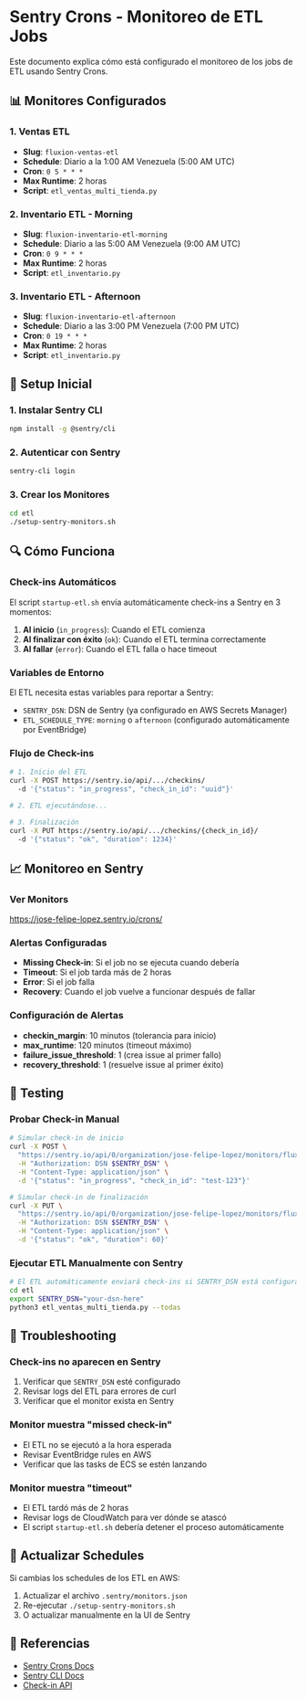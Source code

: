 # Sentry Crons - Monitoreo de ETL Jobs

Este documento explica cómo está configurado el monitoreo de los jobs de ETL usando Sentry Crons.

## 📊 Monitores Configurados

### 1. Ventas ETL
- **Slug**: `fluxion-ventas-etl`
- **Schedule**: Diario a la 1:00 AM Venezuela (5:00 AM UTC)
- **Cron**: `0 5 * * *`
- **Max Runtime**: 2 horas
- **Script**: `etl_ventas_multi_tienda.py`

### 2. Inventario ETL - Morning
- **Slug**: `fluxion-inventario-etl-morning`
- **Schedule**: Diario a las 5:00 AM Venezuela (9:00 AM UTC)
- **Cron**: `0 9 * * *`
- **Max Runtime**: 2 horas
- **Script**: `etl_inventario.py`

### 3. Inventario ETL - Afternoon
- **Slug**: `fluxion-inventario-etl-afternoon`
- **Schedule**: Diario a las 3:00 PM Venezuela (7:00 PM UTC)
- **Cron**: `0 19 * * *`
- **Max Runtime**: 2 horas
- **Script**: `etl_inventario.py`

## 🚀 Setup Inicial

### 1. Instalar Sentry CLI

```bash
npm install -g @sentry/cli
```

### 2. Autenticar con Sentry

```bash
sentry-cli login
```

### 3. Crear los Monitores

```bash
cd etl
./setup-sentry-monitors.sh
```

## 🔍 Cómo Funciona

### Check-ins Automáticos

El script `startup-etl.sh` envía automáticamente check-ins a Sentry en 3 momentos:

1. **Al inicio** (`in_progress`): Cuando el ETL comienza
2. **Al finalizar con éxito** (`ok`): Cuando el ETL termina correctamente
3. **Al fallar** (`error`): Cuando el ETL falla o hace timeout

### Variables de Entorno

El ETL necesita estas variables para reportar a Sentry:

- `SENTRY_DSN`: DSN de Sentry (ya configurado en AWS Secrets Manager)
- `ETL_SCHEDULE_TYPE`: `morning` o `afternoon` (configurado automáticamente por EventBridge)

### Flujo de Check-ins

```bash
# 1. Inicio del ETL
curl -X POST https://sentry.io/api/.../checkins/
  -d '{"status": "in_progress", "check_in_id": "uuid"}'

# 2. ETL ejecutándose...

# 3. Finalización
curl -X PUT https://sentry.io/api/.../checkins/{check_in_id}/
  -d '{"status": "ok", "duration": 1234}'
```

## 📈 Monitoreo en Sentry

### Ver Monitors

https://jose-felipe-lopez.sentry.io/crons/

### Alertas Configuradas

- **Missing Check-in**: Si el job no se ejecuta cuando debería
- **Timeout**: Si el job tarda más de 2 horas
- **Error**: Si el job falla
- **Recovery**: Cuando el job vuelve a funcionar después de fallar

### Configuración de Alertas

- **checkin_margin**: 10 minutos (tolerancia para inicio)
- **max_runtime**: 120 minutos (timeout máximo)
- **failure_issue_threshold**: 1 (crea issue al primer fallo)
- **recovery_threshold**: 1 (resuelve issue al primer éxito)

## 🧪 Testing

### Probar Check-in Manual

```bash
# Simular check-in de inicio
curl -X POST \
  "https://sentry.io/api/0/organization/jose-felipe-lopez/monitors/fluxion-ventas-etl/checkins/" \
  -H "Authorization: DSN $SENTRY_DSN" \
  -H "Content-Type: application/json" \
  -d '{"status": "in_progress", "check_in_id": "test-123"}'

# Simular check-in de finalización
curl -X PUT \
  "https://sentry.io/api/0/organization/jose-felipe-lopez/monitors/fluxion-ventas-etl/checkins/test-123/" \
  -H "Authorization: DSN $SENTRY_DSN" \
  -H "Content-Type: application/json" \
  -d '{"status": "ok", "duration": 60}'
```

### Ejecutar ETL Manualmente con Sentry

```bash
# El ETL automáticamente enviará check-ins si SENTRY_DSN está configurado
cd etl
export SENTRY_DSN="your-dsn-here"
python3 etl_ventas_multi_tienda.py --todas
```

## 🔧 Troubleshooting

### Check-ins no aparecen en Sentry

1. Verificar que `SENTRY_DSN` esté configurado
2. Revisar logs del ETL para errores de curl
3. Verificar que el monitor exista en Sentry

### Monitor muestra "missed check-in"

- El ETL no se ejecutó a la hora esperada
- Revisar EventBridge rules en AWS
- Verificar que las tasks de ECS se estén lanzando

### Monitor muestra "timeout"

- El ETL tardó más de 2 horas
- Revisar logs de CloudWatch para ver dónde se atascó
- El script `startup-etl.sh` debería detener el proceso automáticamente

## 📝 Actualizar Schedules

Si cambias los schedules de los ETL en AWS:

1. Actualizar el archivo `.sentry/monitors.json`
2. Re-ejecutar `./setup-sentry-monitors.sh`
3. O actualizar manualmente en la UI de Sentry

## 🔗 Referencias

- [Sentry Crons Docs](https://docs.sentry.io/product/crons/)
- [Sentry CLI Docs](https://docs.sentry.io/cli/)
- [Check-in API](https://docs.sentry.io/api/crons/create-a-check-in/)
